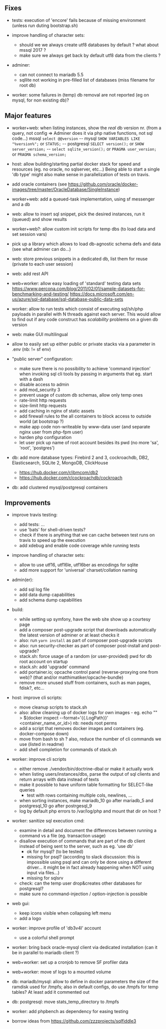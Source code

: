 ## Fixes

- tests: execution of 'encore' fails because of missing environment (unless run duting bootstrap.sh)

- improve handling of character sets:
  + should we we always create utf8 databases by default ? what about mssql 2017 ?
  + make sure we always get back by default utf8 data from the clients ?

- adminer:
  + can not connect to mariadb 5.5
  + sqllite not working in pre-filled list of databases (miss filename for root db)

- worker: some failures in (temp) db removal are not reported (eg on mysql, for non existing db)?


## Major features

- worker+web: when listing instances, show the _real_ db version nr. (from a query, not config => Adminer does it via php
  native functions, not sql code...)
  mssql `select @@version` -- mysql `SHOW VARIABLES LIKE "%version%";` or `STATUS;` -- postgresql `SELECT version();` or `SHOW server_version;` -- `select sqlite_version();` or `PRAGMA user_version;` or `PRAGMA schema_version;`

- host: allow building/starting partial docker stack for speed and resources (eg. no oracle, no sqlserver, etc...)
  Being able to start a single 'db type' might also make sense in parallelization of tests on travis.

- add oracle containers (see https://github.com/oracle/docker-images/tree/master/OracleDatabase/SingleInstance)

- worker+web: add a queued-task implementation, using sf messenger and a db

- web: allow to insert sql snippet, pick the desired instances, run it (queued) and show results

- worker+web?: allow custom init scripts for temp dbs (to load data and set session vars)

- pick up a library which allows to load db-agnostic schema defs and data (see what adminer can do...)

- web: store previous snippets in a dedicated db, list them for reuse (private to each user session)

- web: add rest API

- web+worker: allow easy loading of 'standard' testing data sets
  https://www.percona.com/blog/2011/02/01/sample-datasets-for-benchmarking-and-testing/
  https://docs.microsoft.com/en-us/azure/sql-database/sql-database-public-data-sets

- worker: allow to run tests which consist of executing sql/sh/php payloads in parallel with N threads against each server.
  This would allow to find out if any code construct has _scalability_ problems on a given db version

- web: make GUI multilingual

- allow to easily set up either public or private stacks via a parameter in .env (nb: != sf env)

- "public server" configuration:
  - make sure there is no possibility to achieve 'command injection' when invoking sql cli tools by passing in
    arguments that eg. start with a dash
  - disable access to admin
  - add mod_security 3
  - prevent usage of custom db schemas, allow only temp ones
  - rate-limit http requests
  - size-limit http requests
  - add caching in nginx of static assets
  - add firewall rules to the all containers to block access to outside world (at bootstrap ?)
  - make app code non-writeable by www-data user (and separate nginx user from php-fpm user)
  - harden php configuration
  - let user pick up name of root account besides its pwd (no more 'sa', 'root', 'postgres')

- db: add more database types: Firebird 2 and 3, cockroachdb, DB2, Elasticsearch, SQLite 2, MongoDB, ClickHouse
  - https://hub.docker.com/r/ibmcom/db2
  - https://hub.docker.com/r/cockroachdb/cockroach

- db: add clustered mysql/postgresql containers


## Improvements

- improve travis testing:
  + add tests: ...
  + use 'bats' for shell-driven tests?
  + check if there is anything that we can cache between test runs on travis to speed up the execution
  + add xdebug and enable code coverage while running tests

- improve handling of character sets:
  + allow to use utf16, utf16le, utf16ber as encodings for sqlite
  + add more support for 'universal' charset/collation naming

- admin(er):
  + add sql log file
  + add data dump capabilities
  + add schema dump capabilities

- build:
  + while setting up symfony, have the web site show up a courtesy page
  + add a composer post-upgrade script that downloads automatically the latest version of adminer or at least checks it
  + also: run `yarn install` as part of composer post-upgrade scripts
  + also: run security-checker as part of composer post-install and post-upgrade?
  + stack.sh: force usage of a random (or user-provided) pwd for db root account on startup
  + stack.sh: add 'upgrade' command
  + add portainer.io; opcache control panel (reverse-proxying one from web)? (that and/or matthimatiker/opcache-bundle)
  + remove more unused stuff from containers, such as man pages, fdisk?, etc...

- host: improve cli scripts:
  + move cleanup scripts to stack.sh
  + also: allow cleaning up of docker logs for own images - eg.
    echo "" > $(docker inspect --format='{{.LogPath}}' <container_name_or_id>)
    nb: needs root perms
  + add a script that removes docker images and containers (eg. docker-compose down)
  + move from bash to sh ? also, reduce the number of cli commands we use (listed in readme)
  + add shell completion for commands of stack.sh

- worker: improve cli scripts
  + either remove ./vendor/bin/doctrine-dbal or make it actually work
  + when listing users/instances/dbs, parse the output of sql clients and return arrays with data instead of texts
  + make it possible to have uniform table formatting for SELECT-like queries
    - test with rows containing multiple cols, newlines, ...
  + when sorting instances, make mariadb_10 go after mariadb_5 and postgresql_10 go after postrgesql_9
  + log by default php errors to /var/log/php and mount that dir on host ?

- worker: sanitize sql execution cmd:
  + examine in detail and document the differences between running a command vs a file (eg. transaction usage)
  + disallow execution of commands that are part of the db client instead of being sent to the server, such as eg. 'use db'
    - ok for mysql? (to be tested)
    - missing for psql? (according to slack discussion: this is impossible using psql and can only be done using a different
      driver... it might be in fact already happening when NOT using input via files...)
    - missing for sqlsrv
  + check: can the temp user drop&creates other databases for postgresql?
  + make sure no command-injection / option-injection is possible

- web gui:
  + keep icons visible when collapsing left menu
  + add a logo

- worker: improve profile of 'db3v4l' account
  + use a colorful shell prompt

- worker: bring back oracle-mysql client via dedicated installation (can it be in parallel to mariadb client ?)

- web+worker: set up a cronjob to remove SF profiler data

- web+worker: move sf logs to a mounted volume

- db: mariadb/mysql: allow to define in docker parameters the size of the ramdisk used for /tmpfs;
  also in default configs, do use /tmpfs for temp tables? At least add it commented out

- db: postgresql: move stats_temp_directory to /tmpfs

- worker: add phpbench as dependency for easing testing

- borrow ideas from https://github.com/zzzprojects/sqlfiddle3
